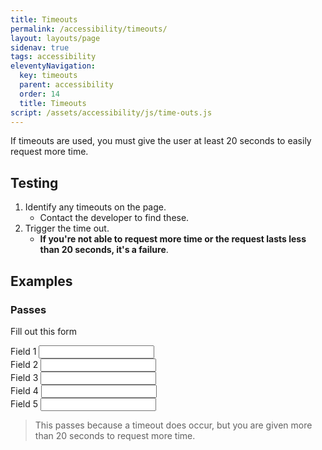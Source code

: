 ```yaml
---
title: Timeouts
permalink: /accessibility/timeouts/
layout: layouts/page
sidenav: true
tags: accessibility
eleventyNavigation: 
  key: timeouts
  parent: accessibility
  order: 14
  title: Timeouts
script: /assets/accessibility/js/time-outs.js
---
```

If timeouts are used, you must give the user at least 20 seconds to easily request more time.

## Testing

1. Identify any timeouts on the page.
    * Contact the developer to find these.
2. Trigger the time out.
    * __If you're not able to request more time or the request lasts less than 20 seconds, it's a failure__.

## Examples

### Passes

Fill out this form

<form id='pForm' data-pa11y-ignore>
<label for='t1'>Field 1</label>&nbsp;<input type='text' id='t1'><br>
<label for='t2'>Field 2</label>&nbsp;<input type='text' id='t2'><br>
<label for='t3'>Field 3</label>&nbsp;<input type='text' id='t3'><br>
<label for='t4'>Field 4</label>&nbsp;<input type='text' id='t4'><br>
<label for='t5'>Field 5</label>&nbsp;<input type='text' id='t5'><br>
</form>

> This passes because a timeout does occur, but you are given more than 20 seconds to request more time.
